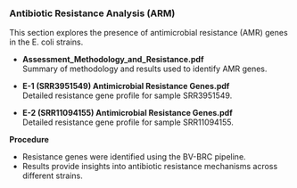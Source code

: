 ### Antibiotic Resistance Analysis (ARM)  

This section explores the presence of antimicrobial resistance (AMR) genes in the E. coli strains.  

- **Assessment_Methodology_and_Resistance.pdf**  
  Summary of methodology and results used to identify AMR genes.
  
- **E-1 (SRR3951549) Antimicrobial Resistance Genes.pdf**  
  Detailed resistance gene profile for sample SRR3951549.
  
- **E-2 (SRR11094155) Antimicrobial Resistance Genes.pdf**  
  Detailed resistance gene profile for sample SRR11094155.  

**Procedure**

- Resistance genes were identified using the BV-BRC pipeline.  
- Results provide insights into antibiotic resistance mechanisms across different strains.  

